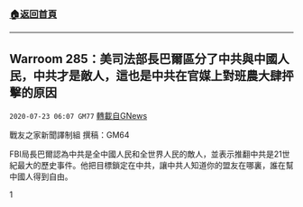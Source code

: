 ###  [:house:返回首頁](https://github.com/ourhimalayas/txt)
---

## Warroom 285：美司法部長巴爾區分了中共與中國人民，中共才是敵人，這也是中共在官媒上對班農大肆抨擊的原因
`2020-07-23 06:07 GM77` [轉載自GNews](https://gnews.org/zh-hant/273524/)

戰友之家新聞譯制組
撰稿：GM64



FBI局長巴爾認為中共是全中國人民和全世界人民的敵人，並表示推翻中共是21世紀最大的歷史事件。他把目標鎖定在中共，讓中共人知道你的盟友在哪裏，誰在幫中國人得到自由。

1
